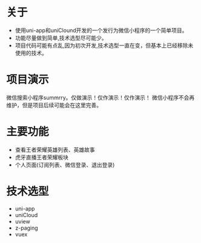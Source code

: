 # 关于
- 使用uni-app和uniClound开发的一个发行为微信小程序的一个简单项目。
- 功能尽量做到简单,技术选型尽可能少。
- 项目代码可能有点乱,因为初次开发,技术选型一直在变，但基本上已经移除未使用的技术。

# 项目演示
微信搜索小程序summrry。仅做演示！仅作演示！仅作演示！
微信小程序不会再维护，但是项目后续可能会在这里完善。

# 主要功能
- 查看王者荣耀英雄列表、英雄故事
- 虎牙直播王者荣耀板块
- 个人页面(订阅列表、微信登录、退出登录)

# 技术选型
- uni-app
- uniCloud
- uview
- z-paging
- vuex

